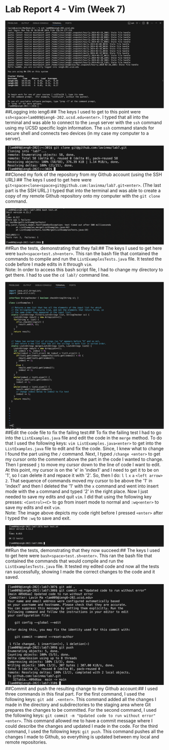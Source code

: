 # Lab Report 4 - Vim (Week 7)
![Image](loginSSH.png)
##Logging into ieng6:## The keys I used to get to this point were `ssh<space>lam009@ieng6-202.ucsd.edu<enter>`. I typed that all into the terminal and was able to connect to the `ieng6` server with the `ssh` command using my UCSD specific login information. The `ssh` command stands for secure shell and connects two devices (in my case my computer to a server).

![Image](Lab7Cloning.jpeg)
##Cloned my fork of the repository from my Github account (using the SSH URL):## The keys I used to get here were `git<space>clone<space>git@github.com:lavinma/lab7.git<enter>`. (The last part is the SSH URL.) I typed that into the terminal and was able to create a copy of my remote Github repository onto my computer with the  `git clone` command.

![Image](Lab7Fail.png)
##Run the tests, demonstrating that they fail:## The keys I used to get here were `bash<space>test.sh<enter>`. This ran the bash file that contained the commands to compile and run the `ListExamplesTests.java` file. It tested the code before I made edits in it through `vim`.
<br/>Note: In order to access this bash script file, I had to change my directory to get there. I had to use the `cd lab7/` command line.

![Image](vimEdits.jpeg)
##Edit the code file to fix the failing test:## To fix the failing test I had to go into the `ListExamples.java` file and edit the code in the `merge` method. To do that I used the following keys: `vim ListExamples.java<enter>` to get into the `ListExamples.java` file to edit and fix the code. Since, I knew what to change I found the part using the `/` command. Next, I typed `/change <enter>` to get my cursor onto the comment above the part in the code I wanted to change. Then I pressed `j` to move my cursor down to the line of code I want to edit. At this point, my cursor is on the 'e' in 'index1' and I need to get it to be on '1', so I can delete it and repace it with '2'. So, then I do: `l` `l` `x` `a` `<left arrow>` `2`. That sequence of commands moved my cursor to be above the '1' in 'index1' and then I deleted the '1' with the `x` command and went into insert mode with the `a` command and typed '2' in the right place. Now I just needed to save my edits and quit `vim`. I did that using the following key presses: `<Control><C>` to go from insert mode to normal and `:wq<enter>` to save my edits and exit `vim`.
<br/>Note: The image above depicts my code right before I pressed `<enter>` after I typed the `:wq` to save and exit. 

![Image](Lab7Success.png)
##Run the tests, demonstrating that they now succeed:## The keys I used to get here were `bash<space>test.sh<enter>`. This ran the bash file that contained the commands that would compile and run the `ListExamplesTests.java` file. It tested my edited code and now all the tests ran successfully, showing I made the correct changes to the code and it saved.

![Image](Lab7CommitAndPush.png)
##Commit and push the resulting change to my Github account:## I used three commands in this final part. For the first command, I used the following keys: `git add .<enter>`. This command added all the changes I made in the directory and subdirectories to the staging area where Git prepares the changes to be committed. For the second command, I used the following keys: `git commit -m "Updated code to run without error"<enter>`. This command allowed me to have a commit message where I could describe the changes and updated I made in the code. For the third command, I used the following keys: `git push`. This command pushes all the changes I made to Github, so everything is updated between my local and remote repositories. 
